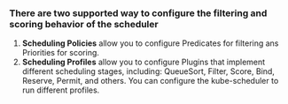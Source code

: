 ### There are two supported way to configure the filtering and scoring behavior of the scheduler

1. **Scheduling Policies** allow you to configure Predicates for filtering ans Priorities for scoring.
2. **Scheduling Profiles** allow you to configure Plugins that implement different scheduling stages, including: QueueSort, Filter, Score, Bind, Reserve, Permit, and others. You can configure the kube-scheduler to run different profiles.

